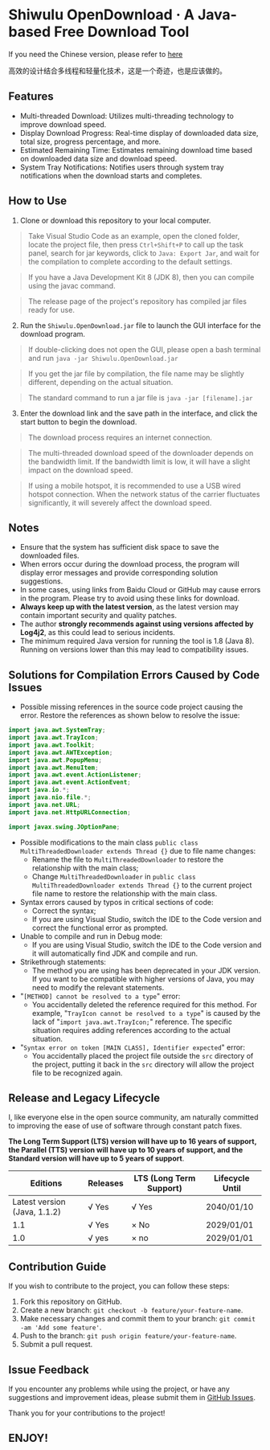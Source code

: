 # Shiwulu OpenDownload · A Java-based Free Download Tool

If you need the Chinese version, please refer to [here](/README.md)

高效的设计结合多线程和轻量化技术，这是一个奇迹，也是应该做的。

## Features

- Multi-threaded Download: Utilizes multi-threading technology to improve download speed.
- Display Download Progress: Real-time display of downloaded data size, total size, progress percentage, and more.
- Estimated Remaining Time: Estimates remaining download time based on downloaded data size and download speed.
- System Tray Notifications: Notifies users through system tray notifications when the download starts and completes.

## How to Use

1. Clone or download this repository to your local computer.
> Take Visual Studio Code as an example, open the cloned folder, locate the project file, then press ``Ctrl+Shift+P`` to call up the task panel, search for jar keywords, click to ``Java: Export Jar``, and wait for the compilation to complete according to the default settings.

> If you have a Java Development Kit 8 (JDK 8), then you can compile using the javac command.

> The release page of the project's repository has compiled jar files ready for use. 

2. Run the `Shiwulu.OpenDownload.jar` file to launch the GUI interface for the download program.
> If double-clicking does not open the GUI, please open a bash terminal and run ``java -jar Shiwulu.OpenDownload.jar``

> If you get the jar file by compilation, the file name may be slightly different, depending on the actual situation.

> The standard command to run a jar file is ``java -jar [filename].jar``

3. Enter the download link and the save path in the interface, and click the start button to begin the download.
> The download process requires an internet connection.

> The multi-threaded download speed of the downloader depends on the bandwidth limit. If the bandwidth limit is low, it will have a slight impact on the download speed.

> If using a mobile hotspot, it is recommended to use a USB wired hotspot connection. When the network status of the carrier fluctuates significantly, it will severely affect the download speed.

## Notes

- Ensure that the system has sufficient disk space to save the downloaded files.
- When errors occur during the download process, the program will display error messages and provide corresponding solution suggestions.
- In some cases, using links from Baidu Cloud or GitHub may cause errors in the program. Please try to avoid using these links for download.
- **Always keep up with the latest version**, as the latest version may contain important security and quality patches.
- The author **strongly recommends against using versions affected by Log4j2**, as this could lead to serious incidents.
- The minimum required Java version for running the tool is 1.8 (Java 8). Running on versions lower than this may lead to compatibility issues.

## Solutions for Compilation Errors Caused by Code Issues

- Possible missing references in the source code project causing the error. Restore the references as shown below to resolve the issue:
```java
import java.awt.SystemTray;
import java.awt.TrayIcon;
import java.awt.Toolkit;
import java.awt.AWTException;
import java.awt.PopupMenu;
import java.awt.MenuItem;
import java.awt.event.ActionListener;
import java.awt.event.ActionEvent;
import java.io.*;
import java.nio.file.*;
import java.net.URL;
import java.net.HttpURLConnection;

import javax.swing.JOptionPane;
```
- Possible modifications to the main class `public class MultiThreadedDownloader extends Thread {}` due to file name changes:
  - Rename the file to `MultiThreadedDownloader` to restore the relationship with the main class;
  - Change `MultiThreadedDownloader` in `public class MultiThreadedDownloader extends Thread {}` to the current project file name to restore the relationship with the main class.
- Syntax errors caused by typos in critical sections of code:
  - Correct the syntax;
  - If you are using Visual Studio, switch the IDE to the Code version and correct the functional error as prompted.
- Unable to compile and run in Debug mode:
  - If you are using Visual Studio, switch the IDE to the Code version and it will automatically find JDK and compile and run.
- Strikethrough statements:
  - The method you are using has been deprecated in your JDK version. If you want to be compatible with higher versions of Java, you may need to modify the relevant statements.
- "`[METHOD] cannot be resolved to a type`" error:
  - You accidentally deleted the reference required for this method. For example, "`TrayIcon cannot be resolved to a type`" is caused by the lack of "`import java.awt.TrayIcon;`" reference. The specific situation requires adding references according to the actual situation.
- "`Syntax error on token [MAIN CLASS], Identifier expected`" error:
  - You accidentally placed the project file outside the `src` directory of the project, putting it back in the `src` directory will allow the project file to be recognized again.

## Release and Legacy Lifecycle

I, like everyone else in the open source community, am naturally committed to improving the ease of use of software through constant patch fixes.

**The Long Term Support (LTS) version will have up to 16 years of support, the Parallel (TTS) version will have up to 10 years of support, and the Standard version will have up to 5 years of support**.

| Editions | Releases | LTS (Long Term Support) | Lifecycle Until |
| --- | --- | --- | --- |
| Latest version (Java, 1.1.2) | √ Yes | √ Yes | 2040/01/10 |
| 1.1 | √ Yes | × No | 2029/01/01 |
| 1.0 | √ yes | × no | 2029/01/01 |

## Contribution Guide

If you wish to contribute to the project, you can follow these steps:

1. Fork this repository on GitHub.
2. Create a new branch: `git checkout -b feature/your-feature-name`.
3. Make necessary changes and commit them to your branch: `git commit -am 'Add some feature'`.
4. Push to the branch: `git push origin feature/your-feature-name`.
5. Submit a pull request.

## Issue Feedback

If you encounter any problems while using the project, or have any suggestions and improvement ideas, please submit them in [GitHub Issues](https://github.com/Lavaver/Shiwulu-OpenDownload/issues).

Thank you for your contributions to the project!

## ENJOY!
